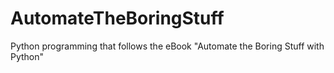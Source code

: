 # AutomateTheBoringStuff
Python programming that follows the eBook "Automate the Boring Stuff with Python"
